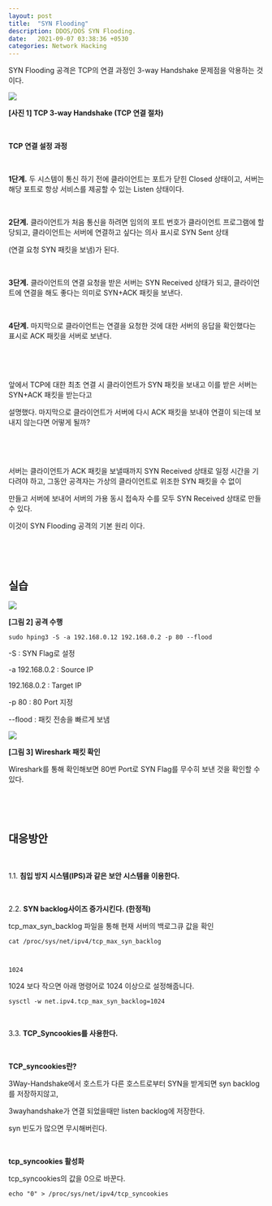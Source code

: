 ```yaml
---
layout: post
title:  "SYN Flooding"
description: DDOS/DOS SYN Flooding.
date:   2021-09-07 03:38:36 +0530
categories: Network Hacking
---
```

SYN Flooding 공격은 TCP의 연결 과정인 3-way Handshake 문제점을 악용하는 것이다.



![](https://github.com/hackintoanetwork/hackintoanetwork.github.io/blob/main/_posts/img/SYN-Flooding-02/3-way-handshake.png?raw=true)

**[사진 1] TCP 3-way Handshake (TCP 연결 절차)**

​    

**TCP 연결 설정 과정**

​    

**1단계.** 두 시스템이 통신 하기 전에 클라이언트는 포트가 닫힌 Closed 상태이고, 서버는 해당 포트로 항상 서비스를 제공할 수 있는 Listen 상태이다.

​    

**2단계.** 클라이언트가 처음 통신을 하려면 임의의 포트 번호가 클라이언트 프로그램에 할당되고, 클라이언트는 서버에 연결하고 싶다는 의사 표시로 SYN Sent 상태

(연결 요청 SYN 패킷을 보냄)가 된다.

​    

**3단계.** 클라이언트의 연결 요청을 받은 서버는 SYN Received 상태가 되고, 클라이언트에 연결을 해도 좋다는 의미로 SYN+ACK 패킷을 보낸다.

​    

**4단계.** 마지막으로 클라이언트는 연결을 요청한 것에 대한 서버의 응답을 확인했다는 표시로 ACK 패킷을 서버로 보낸다.

​    


​    

앞에서 TCP에 대한 최초 연결 시 클라이언트가 SYN 패킷을 보내고 이를 받은 서버는 SYN+ACK 패킷을 받는다고

설명했다. 마지막으로 클라이언트가 서버에 다시 ACK 패킷을 보내야 연결이 되는데 보내지 않는다면 어떻게 될까?

​    


​    

서버는 클라이언트가 ACK 패킷을 보낼때까지 SYN Received 상태로 일정 시간을 기다려야 하고, 그동안 공격자는 가상의 클라이언트로 위조한 SYN 패킷을 수 없이 

만들고 서버에 보내어 서버의 가용 동시 접속자 수를 모두 SYN Received 상태로 만들 수 있다.

이것이 SYN Flooding 공격의 기본 원리 이다.

​    


​    

## **실습**



![](https://github.com/hackintoanetwork/hackintoanetwork.github.io/blob/main/_posts/img/SYN-Flooding-02/hping3.PNG?raw=true)

**[그림 2] 공격 수행**

```
sudo hping3 -S -a 192.168.0.12 192.168.0.2 -p 80 --flood
```

-S : SYN Flag로 설정

-a 192.168.0.2 : Source IP 

192.168.0.2 : Target IP

-p 80 : 80 Port 지정

--flood : 패킷 전송을 빠르게 보냄



![](https://github.com/hackintoanetwork/hackintoanetwork.github.io/blob/main/_posts/img/SYN-Flooding-02/SYN-Flag.PNG?raw=true)

**[그림 3]  Wireshark 패킷 확인**

Wireshark를 통해 확인해보면 80번 Port로 SYN Flag를 무수히 보낸 것을 확인할 수 있다.

​    


​    

## **대응방안**

​    

1.1. **침입 방지 시스템(IPS)과 같은 보안 시스템을 이용한다.**

​    

2.2. **SYN backlog사이즈 증가시킨다. (한정적)**

  

tcp_max_syn_backlog 파일을 통해 현재 서버의 백로그큐 값을 확인

```
cat /proc/sys/net/ipv4/tcp_max_syn_backlog

​    

1024
```

1024 보다 작으면 아래 명령어로 1024 이상으로 설정해줍니다.

```sysctl -w net.ipv4.tcp_max_syn_backlog=1024```

​    

3.3. **TCP_Syncookies를 사용한다.**

​    

**TCP_syncookies란?**

3Way-Handshake에서 호스트가 다른 호스트로부터 SYN을 받게되면  syn backlog를 저장하지않고, 

3wayhandshake가 연결 되었을때만 listen backlog에 저장한다.

syn 빈도가 많으면 무시해버린다.

​    

**tcp_syncookies 활성화**

tcp_syncookies의 값을 0으로 바꾼다.

```
echo "0" > /proc/sys/net/ipv4/tcp_syncookies
```

​    


​    

